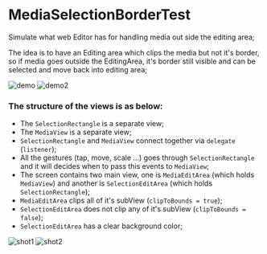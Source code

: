 # MediaSelectionBorderTest

Simulate what web Editor has for handling media out side the editing area;

The idea is to have an Editing area which clips the media but not it's border, so if media goes outside the EditingArea,
it's border still visible and can be selected and move back into editing area;

![demo](Photos/demo.gif) ![demo2](Photos/demo2.gif)

### The structure of the views is as below:

* The `SelectionRectangle` is a separate view;
* The `MediaView` is a separate view;
* `SelectionRectangle` and `MediaView` connect together via `delegate` (`listener`);
* All the gestures (tap, move, scale ...) goes through `SelectionRectangle` and it will decides when to pass this events to `MediaView`;
* The screen contains two main view, one is `MediaEditArea` (which holds `MediaView`) and another is `SelectionEditArea` (which holds `SelectionRectangle`);
* `MediaEditArea` clips all of it's subView (`clipToBounds = true`);
* `SelectionEditArea` does not clip any of it's subView (`clipToBounds = false`);
* `SelectionEditArea` has a clear background color;

![shot1](Photos/shot1.png)
![shot2](Photos/shot2.png)
